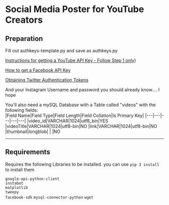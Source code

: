 # Social Media Poster for YouTube Creators

## Preparation

Fill out authkeys-template.py and save as authkeys.py

[Instructions for getting a YouTube API Key - Follow Step 1 only](https://www.wonderplugin.com/youtube-api-key-and-playlist-id/#:~:text=Step%202%20%2D%20Find%20your%20YouTube%20playlist%20ID&text=Login%20your%20YouTube%20account%2C%20click,the%20playlist%20to%20edit%20it.&text=2.,ID%20from%20the%20Share%20URL))

[How to get a Facebook API Key](https://developers.facebook.com/docs/pages/getting-started/)

[Obtaining Twitter Authentication Tokens](https://developer.twitter.com/en/docs/authentication/oauth-1-0a/obtaining-user-access-tokens)

And your Instagram Username and password you should already know.... I hope

You'll also need a mySQL Database with a Table called "videos" with the following fields:  
|Field Name|Field Type|Field Length|Field Collation|Is Primary Key|
|---|---|---|---|---|
|video_id|VARCHAR|1024|utf8_bin|YES
|videoTitle|VARCHAR|1024|utf8-bin|NO
|link|VARCHAR|1024|utf8-bin|NO
|thumbnail|longblob| | |NO
___

## Requirements

Requires the following Libraries to be installed. you can use `pip 3 install` to install them

`google-api-python-client`  
`instabot`  
`matplotlib`  
`tweepy`  
`facebook-sdk`
`mysql-connector-python`
`wget`


